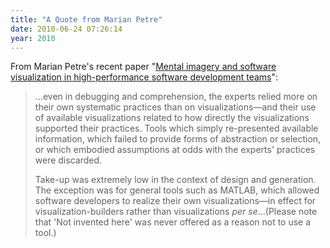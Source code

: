 ```yaml
---
title: "A Quote from Marian Petre"
date: 2010-06-24 07:26:14
year: 2010
---
```

From Marian Petre's recent paper "<a href="http://portal.acm.org/citation.cfm?id=1801419">Mental imagery and software visualization in high-performance software development teams</a>":
<blockquote>…even in debugging and comprehension, the experts relied more on their own systematic practices than on visualizations—and their use of available visualizations related to how directly the visualizations supported their practices.  Tools which simply re-presented available information, which failed to provide forms of abstraction or selection, or which embodied assumptions at odds with the experts' practices were discarded.

Take-up was extremely low in the context of design and generation. The exception was for general tools such as MATLAB, which allowed software developers to realize their own visualizations—in effect for visualization-builders rather than visualizations <em>per se</em>…(Please note that 'Not invented here' was never offered as a reason not to use a tool.)</blockquote>
